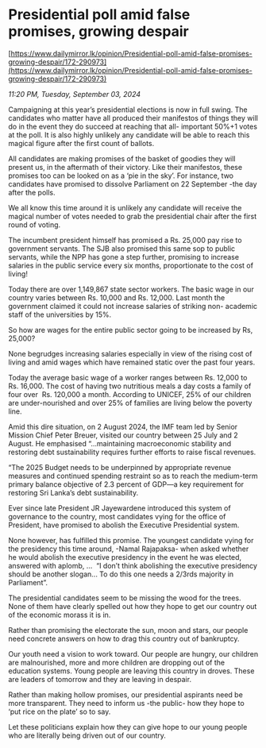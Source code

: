 # Presidential poll amid false promises, growing despair

[https://www.dailymirror.lk/opinion/Presidential-poll-amid-false-promises-growing-despair/172-290973](https://www.dailymirror.lk/opinion/Presidential-poll-amid-false-promises-growing-despair/172-290973)

*11:20 PM, Tuesday, September 03, 2024*

Campaigning at this year’s presidential elections is now in full swing. The candidates who matter have all produced their manifestos of things they will do in the event they do succeed at reaching that all- important 50%+1 votes at the poll. It is also highly unlikely any candidate will be able to reach this magical figure after the first count of ballots.

All candidates are making promises of the basket of goodies they will present us, in the aftermath of their victory. Like their manifestos, these promises too can be looked on as a ‘pie in the sky’. For instance, two candidates have promised to dissolve Parliament on 22 September -the day after the polls.

We all know this time around it is unlikely any candidate will receive the magical number of votes needed to grab the presidential chair after the first round of voting.

The incumbent president himself has promised a Rs. 25,000 pay rise to government servants. The SJB also promised this same sop to public servants, while the NPP has gone a step further, promising to increase salaries in the public service every six months, proportionate to the cost of living!

Today there are over 1,149,867 state sector workers. The basic wage in our country varies between Rs. 10,000 and Rs. 12,000. Last month the government claimed it could not increase salaries of striking non- academic staff of the universities by 15%.

So how are wages for the entire public sector going to be increased by Rs, 25,000?

None begrudges increasing salaries especially in view of the rising cost of living and amid wages which have remained static over the past four years.

Today the average basic wage of a worker ranges between Rs. 12,000 to Rs. 16,000. The cost of having two nutritious meals a day costs a family of four over  Rs. 120,000 a month. According to UNICEF, 25% of our children are under-nourished and over 25% of families are living below the poverty line.

Amid this dire situation, on 2 August 2024, the IMF team led by Senior Mission Chief Peter Breuer, visited our country between 25 July and 2 August. He emphasised “...maintaining macroeconomic stability and restoring debt sustainability requires further efforts to raise fiscal revenues.

“The 2025 Budget needs to be underpinned by appropriate revenue measures and continued spending restraint so as to reach the medium-term primary balance objective of 2.3 percent of GDP—a key requirement for restoring Sri Lanka’s debt sustainability.

Ever since late President JR Jayewardene introduced this system of governance to the country, most candidates vying for the office of President, have promised to abolish the Executive Presidential system.

None however, has fulfilled this promise. The youngest candidate vying for the presidency this time around, -Namal Rajapaksa- when asked whether he would abolish the executive presidency in the event he was elected, answered with aplomb, ...  “I don’t think abolishing the executive presidency should be another slogan... To do this one needs a 2/3rds majority in Parliament”.

The presidential candidates seem to be missing the wood for the trees. None of them have clearly spelled out how they hope to get our country out of the economic morass it is in.

Rather than promising the electorate the sun, moon and stars, our people need concrete answers on how to drag this country out of bankruptcy.

Our youth need a vision to work toward. Our people are hungry, our children are malnourished, more and more children are dropping out of the education systems. Young people are leaving this country in droves. These are leaders of tomorrow and they are leaving in despair.

Rather than making hollow promises, our presidential aspirants need be more transparent. They need to inform us -the public- how they hope to ‘put rice on the plate’ so to say.

Let these politicians explain how they can give hope to our young people who are literally being driven out of our country.

